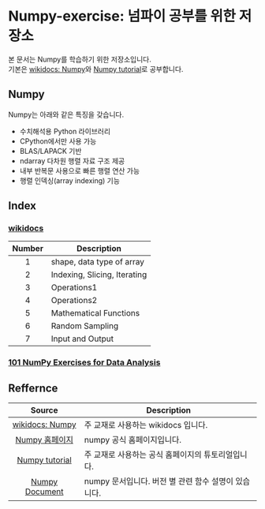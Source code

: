 # Numpy-exercise: 넘파이 공부를 위한 저장소
본 문서는 Numpy를 학습하기 위한 저장소입니다. <br/>
기본은 [wikidocs: Numpy](https://wikidocs.net/book/2372)와 [Numpy tutorial](https://numpy.org/devdocs/user/quickstart.html)로 공부합니다.

## Numpy
Numpy는 아래와 같은 특징을 갖습니다.

- 수치해석용 Python 라이브러리
- CPython에서만 사용 가능
- BLAS/LAPACK 기반
- ndarray 다차원 행렬 자료 구조 제공
- 내부 반복문 사용으로 빠른 행렬 연산 가능
- 행렬 인덱싱(array indexing) 기능

## Index

### [wikidocs](./wikidocs_code)
| Number | Description |
|:---:|---|
| 1 | shape, data type of array |
| 2 | Indexing, Slicing, Iterating |
| 3 | Operations1 |
| 4 | Operations2 |
| 5 | Mathematical Functions |
| 6 | Random Sampling |
| 7 | Input and Output |
### [101 NumPy Exercises for Data Analysis](https://www.machinelearningplus.com/python/101-numpy-exercises-python/)


## Reffernce
| Source | Description |
|:---:|---|
| [wikidocs: Numpy](https://wikidocs.net/book/2372) | 주 교재로 사용하는 wikidocs 입니다. |
| [Numpy 홈페이지](https://numpy.org/) | numpy 공식 홈페이지입니다. |
| [Numpy tutorial](https://numpy.org/devdocs/user/quickstart.html) | 주 교재로 사용하는 공식 홈페이지의 튜토리얼입니다. |
| [Numpy Document](https://numpy.org/doc/) | numpy 문서입니다. 버전 별 관련 함수 설명이 있습니다. |
<br/>